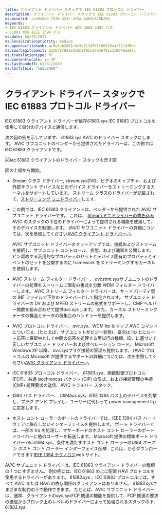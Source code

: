 ```yaml
---
title: クライアント ドライバー スタックで IEC 61883 プロトコル ドライバー
description: クライアント ドライバー スタックで IEC 61883 プロトコル ドライバー
ms.assetid: cee0c0ee-7326-421c-af5a-b483c878b289
keywords:
- IEC 61883 クライアント ドライバー WDK IEEE 1394 バス
- 61883 WDK IEEE 1394 バス
ms.date: 04/20/2017
ms.localizationpriority: medium
ms.openlocfilehash: ac6e3d63d61c8c9d711d791f96670eaf321d70ec
ms.sourcegitcommit: a33b7978e22d5bb9f65ca7056f955319049a2e4c
ms.translationtype: MT
ms.contentlocale: ja-JP
ms.lasthandoff: 01/31/2019
ms.locfileid: "56558468"
---
```

# <a name="iec-61883-protocol-driver-in-a-client-driver-stack"></a>クライアント ドライバー スタックで IEC 61883 プロトコル ドライバー





IEC 61883 クライアント ドライバーが依存*61883.sys* IEC 61883 プロトコルを使用して自分のデバイスと通信します。

次の図の例を示しています、 *61883.sys* AV/C のドライバー スタックにします。 AV/C サブユニットのベンダーから提供されたドライバーは、この例では IEC 61883 クライアントです。

![iec 61883 クライアントのドライバー スタックを示す図](images/61883stk.png)

図の上部から開始。

-   Stream クラス ドライバー, *stream.sys*DVD、ビデオのキャプチャ、および外部サウンド デバイスなどのデバイス ドライバーをストリーミングするカーネルをサポートしています。 ストリーム クラスのドライバーが記載されて、[ストリーミング ミニドライバー](https://msdn.microsoft.com/library/windows/hardware/ff568277)します。

-   この例では、IEC 61883 クライアントは、ベンダーから提供された AV/C サブユニット ドライバーです。 これは、 [Stream ミニドライバーの書き込み](https://msdn.microsoft.com/library/windows/hardware/ff568794)AV/C のスタックの下位のドライバーによって提供される機能を使用して、そのデバイスを制御します。 (AV/C サブユニット ドライバーの詳細については、次を参照してください[AV/C クライアント ドライバー](https://msdn.microsoft.com/library/windows/hardware/ff556367)。)。

    AV/C サブユニット ドライバーのセットアップでは、接続およびストリームを接続し、サブユニット コントロール、状態、および通知を公開します。 ピン留めする汎用的なプロパティのセットとデバイス固有のプロパティとイベントのセットを公開するのに framework をストリーミングするカーネルを使用します。

-   AV/C ストリーム フィルター ドライバー、 *avcstrm.sys*サブユニットのドライバーの処理をストリームに固有の書式を分離 WDM フィルター ドライバーします。 AV/C ストリーム フィルター ドライバーは、サード パーティ製の INF ファイルで下位のドライバーとして指定されます。 サブユニット ドライバーの DV および MPEG ストリームの形式をサポートし、CMP ヘルパー関数を組み合わせて提供*avc.sys*します。 また、カーネル ストリーミング データの構造とデータの積集合のハンドラーを提供します。

-   AV/C プロトコル ドライバー、 *avc.sys*、WDM Irp をマップ AV/C コマンドについては、(たとえば、サブユニットがビジー状態)、要求は Irp とにルート応答に保留中として中間の応答を処理する再試行の種類、ID、に基づいて正しいサブユニット ドライバーおよびオペレーション コード。 Microsoft Windows XP 以降、 *avc.sys*プラグ接続の管理も提供します。 (AV/C プロトコルの Microsoft が提供するサポートの詳細については、次を参照してください[AV/C クライアント ドライバー](https://msdn.microsoft.com/library/windows/hardware/ff556367)。)。

-   IEC 61883 プロトコル ドライバー、 *61883.sys*、関数制御プロトコル (FCP)、共通 isochronous パケット (CIP) の形式、および接続管理の手順 (CMP) 処理要求の送信、AV/C ドライバー スタック。

-   1394 バス ドライバー、 *1394bus.sys*、IEEE 1394 バス上のデバイスを列挙し、プラグ アンド プレイし、ユーザーに代わって power management Irp に応答します。

-   ホスト コント ローラーのポートのドライバーでは、IEEE 1394 バス ハードウェアに依存しないインターフェイスを提供します。 ポート ドライバーでは、一部の Irp を処理し、マザーボードのホスト コント ローラーのポート ドライバーに他のユーザーを転送します。 Microsoft 提供の標準ポート ドライバー *ohci1394.sys*、条件を満たすホスト コント ローラーの*1394 オープン ホスト コント ローラー インターフェイス仕様*、これは、からダウンロードできます[IEEE 1394 テクノロジ](https://go.microsoft.com/fwlink/p/?linkid=8729)web サイト。

AV/C サブユニット ドライバーは、IEC 61883 クライアント ドライバーの種類の 1 つにすぎません。 別の例には、IEC 61883 の上に配置 HAVi プロトコルを使用するドライバーがあります。 *61883.sys* 、IEC 61883 プロトコルには、すべて AV/C または HAVi の依存関係のクライアントはありません。 *61883.sys*さまざまな制約の下で動作できます。 たとえば、AV/C サブユニット ドライバーは、通常、クライアントの*avc.sys*FCP 関連の機能を提供して、FCP 関連の要求の送信からブロック上のレベルのドライバーによって処理されるスタックの下、 *61883.sys*.

 

 




